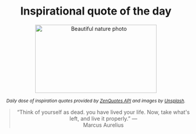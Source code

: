 
<div align="center">

# Inspirational quote of the day

<img src="./data/photo.jpeg" alt="Beautiful nature photo" width="320" height="180">

<sub><i>Daily dose of inspiration quotes provided by [ZenQuotes API](https://zenquotes.io/) and images by [Unsplash](https://unsplash.com/).</i></sub>


<blockquote>&ldquo;Think of yourself as dead. you have lived your life. Now, take what's left, and live it properly.&rdquo; &mdash; <footer>Marcus Aurelius</footer></blockquote>

</div>
